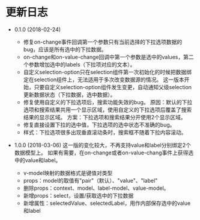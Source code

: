 # 更新日志

* 0.1.0  (2018-02-24)
  * 修复on-change事件回调第一个参数只有当前选择的下拉选项数据的bug，应该是所有选中的下拉数据。
  * on-change和on-value-change回调中第一个参数是选中的values，第二个参数增加选中的labels（下拉项对应的文本）。
  * 自定义selection-option只在selection组件第一次初始化的时候把数据绑定在selection组件上，无法适用于多次改变数据源的情况。
    这一版本开始，只要自定义selection-option组件发生变更，自动通知父级selection更新数据状态（下拉数据，选中数据）。
  * 修复使用自定义的下拉选项后，搜索功能失效的bug。
    原因：默认的下拉选项和搜索结果共用一个显示区域，使用自定义的下拉选项后覆盖了搜索结果的显示区域。
    方案：下拉选项和搜索结果分开使用2个显示区域。
  * 修复直接设置下拉的选中值，下拉选项的选中状态不准确的bug。
  * 样式：下拉选项很多出现垂直滚动条时，搜索框不随着下拉内容滚动。

* 1.0.0  (2018-03-06)
  这一版的变化较大，不再支持value和label分别绑定2个数据模型上。
  如果有需要，在on-change或者on-value-chang事件上获得选中的value和label。
  * v-model映射的数据格式是键值对类型
  * props：model的取值有"pair"（默认）、"value"、"label"
  * 删除props：context、model、label-model、value-model。
  * 新增props：select，设置/获取选中的下拉数据
  * 新增属性：selectedValue、selectedLabel，用作内部保存选中的value和label
